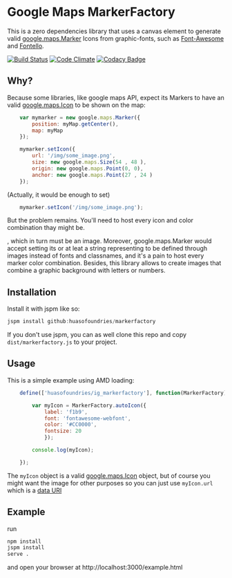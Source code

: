 # Google Maps MarkerFactory

This is a zero dependencies library that uses a canvas element to generate valid [google.maps.Marker](https://developers.google.com/maps/documentation/javascript/3.exp/reference#Marker) Icons from graphic-fonts, such as [Font-Awesome](https://fontawesome.github.io/Font-Awesome/) and  [Fontello](http://fontello.com/).


[![Build Status](https://travis-ci.org/HuasoFoundries/ig_markerfactory.svg)](https://travis-ci.org/HuasoFoundries/ig_markerfactory) [![Code Climate](https://codeclimate.com/github/HuasoFoundries/ig_markerfactory/badges/gpa.svg)](https://codeclimate.com/github/HuasoFoundries/ig_markerfactory) [![Codacy Badge](https://api.codacy.com/project/badge/grade/44d15485b93e43cf86356e56a8bfb7d1)](https://www.codacy.com/app/amenadiel/ig_markerfactory)


## Why? 

Because some libraries, like google maps API, expect its Markers to have an valid [google.maps.Icon](https://developers.google.com/maps/documentation/javascript/3.exp/reference#Icon) to be shown on the map:

```js
	var mymarker = new google.maps.Marker({
		position: myMap.getCenter(),
		map: myMap
	});

	mymarker.setIcon({
		url: '/img/some_image.png',
		size: new google.maps.Size(54 , 48 ),
        origin: new google.maps.Point(0, 0),
        anchor: new google.maps.Point(27 , 24 )
	});
```

(Actually, it would be enough to set) 

```js
    mymarker.setIcon('/img/some_image.png');

```

But the problem remains. You'll need to host every icon and color combination thay might be.







, which in turn must be an image. Moreover, google.maps.Marker would accept setting its or at leat a string representing  to be defined through images instead of fonts and classnames, and it's a pain to host every marker color combination. Besides, this library allows to create images that combine a graphic background with letters or numbers. 



## Installation

Install it with jspm like so:

```js
jspm install github:huasofoundries/markerfactory
```

If you don't use jspm, you can as well clone this repo and copy 
`dist/markerfactory.js` to your project. 

## Usage

This is a simple example using AMD loading:

```js
	define(['huasofoundries/ig_markerfactory'], function(MarkerFactory) {

		var myIcon = MarkerFactory.autoIcon({
			label: 'f1b9',
			font: 'fontawesome-webfont',
			color: '#CC0000',
			fontsize: 20
			});

		console.log(myIcon);

	});

```

The `myIcon` object is a valid [google.maps.Icon](https://developers.google.com/maps/documentation/javascript/3.exp/reference#Icon) object,
but of course you might want the image for other purposes so you can just use `myIcon.url` which is a [data URI](https://developer.mozilla.org/en-US/docs/Web/HTTP/data_URIs)



## Example

run 

```sh
npm install
jspm install
serve .
```

and open your browser at http://localhost:3000/example.html

